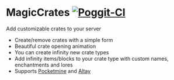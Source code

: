 # MagicCrates [![Poggit-CI](https://poggit.pmmp.io/ci.shield/Hebbinkpro/MagicCrates/MagicCrates)](https://poggit.pmmp.io/ci/Hebbinkpro/MagicCrates/MagicCrates)
Add customizable crates to your server


- Create/remove crates with a simple form
- Beautiful crate opening animation
- You can create infinity new crate types
- Add infinity items/blocks to your crate type with custom names, enchantments and lores
- Supports [Pocketmine](https://github.com/pmmp/PocketMine-MP/tree/stable/src/pocketmine) and [Altay](https://github.com/TuranicTeam/Altay)
